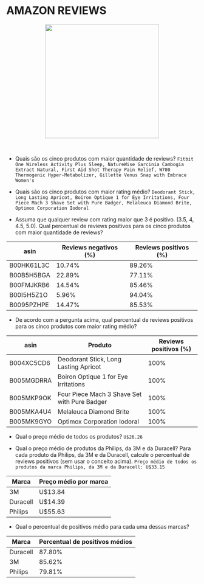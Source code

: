 # AMAZON REVIEWS 

<p align="center">
  <img src="https://i.pinimg.com/originals/7c/9b/4b/7c9b4b6ff870e8c8a338a2c9e215622a.gif" width="300">
</p>

<br>


- Quais são os cinco produtos com maior quantidade de reviews? 
```Fitbit One Wireless Activity Plus Sleep, NatureWise Garcinia Cambogia Extract Natural, First Aid Shot Therapy Pain Relief, W700 Thermogenic Hyper-Metabolizer, Gillette Venus Snap with Embrace Women's```

- Quais são os cinco produtos com maior rating médio? ```Deodorant Stick, Long Lasting Apricot, Boiron Optique 1 for Eye Irritations, Four Piece Mach 3 Shave Set with Pure Badger, Melaleuca Diamond Brite, Optimox Corporation Iodoral```

- Assuma que qualquer review com rating maior que 3 é positivo. (3.5, 4, 4.5, 5.0). Qual percentual de reviews positivos para os cinco produtos com maior quantidade de reviews? 


|asin| Reviews negativos (%)|Reviews positivos (%)|
|---|---|---|
|B00HK61L3C|10.74%|89.26% 
|B00B5H5BGA|22.89%|77.11%
|B00FMJKRB6|14.54%|85.46% 
|B00I5H5Z1O|5.96%|94.04% 
|B0095PZHPE|14.47%|85.53% 

- De acordo com a pergunta acima, qual percentual de reviews positivos para os cinco produtos com maior rating médio? 


|asin| Produto|Reviews positivos (%)|
|---|---|---|
|B004XC5CD6|Deodorant Stick, Long Lasting Apricot|100%
|B005MGDRRA|Boiron Optique 1 for Eye Irritations|100%
|B005MKP9OK|Four Piece Mach 3 Shave Set with Pure Badger|100%
|B005MKA4U4|Melaleuca Diamond Brite|100%
|B005MK9GYO|Optimox Corporation Iodoral|100%


- Qual o preço médio de todos os produtos? ```U$26.26```

- Qual o preço médio de produtos da Philips, da 3M e da Duracell? Para cada produto da Philips, da 3M e da Duracell, calcule o percentual de reviews positivos (sem usar o conceito acima). ```Preço médio de todos os produtos da marca Philips, da 3M e da Duracell: U$33.15```


|Marca|Preço médio por marca
|---|---|
|3M|U$13.84
|Duracell|U$14.39
|Philips|U$55.63

- Qual o percentual de positivos médio para cada uma dessas marcas?


|Marca|Percentual de positivos médios
|---|---|
|Duracell|87.80%
|3M|85.62%
|Philips|79.81%
